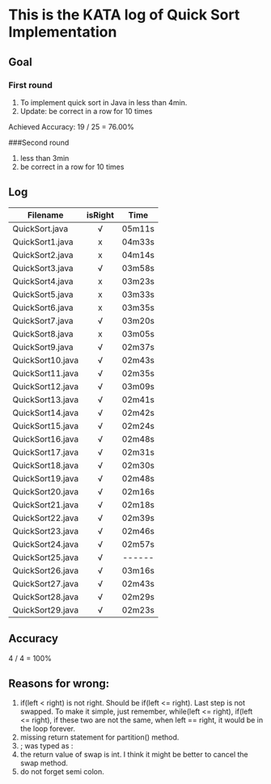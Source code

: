 # This is the KATA log of Quick Sort Implementation

## Goal  
  
### First round  
  
1. To implement quick sort in Java in less than 4min.
2. Update: be correct in a row for 10 times  
  
Achieved
Accuracy: 19 / 25 = 76.00%
  
###Second round  
  
1. less than 3min
2. be correct in a row for 10 times
  
## Log

| Filename           | isRight    | Time |
| ------------------ |:----------:|:----:|
| QuickSort.java     |√           |05m11s|
| QuickSort1.java    |x           |04m33s|
| QuickSort2.java    |x           |04m14s|
| QuickSort3.java    |√           |03m58s|
| QuickSort4.java    |x           |03m23s|
| QuickSort5.java    |x           |03m33s|
| QuickSort6.java    |x           |03m35s|
| QuickSort7.java    |√           |03m20s|
| QuickSort8.java    |x           |03m05s|
| QuickSort9.java    |√           |02m37s|
| QuickSort10.java   |√           |02m43s|
| QuickSort11.java   |√           |02m35s|
| QuickSort12.java   |√           |03m09s|
| QuickSort13.java   |√           |02m41s|
| QuickSort14.java   |√           |02m42s|
| QuickSort15.java   |√           |02m24s|
| QuickSort16.java   |√           |02m48s|
| QuickSort17.java   |√           |02m31s|
| QuickSort18.java   |√           |02m30s|
| QuickSort19.java   |√           |02m48s|
| QuickSort20.java   |√           |02m16s|
| QuickSort21.java   |√           |02m18s|
| QuickSort22.java   |√           |02m39s|
| QuickSort23.java   |√           |02m46s|
| QuickSort24.java   |√           |02m57s|
| QuickSort25.java   |√           |------|
| QuickSort26.java   |√           |03m16s|
| QuickSort27.java   |√           |02m43s|
| QuickSort28.java   |√           |02m29s|
| QuickSort29.java   |√           |02m23s|
  
## Accuracy
  
4 / 4 = 100%
  
## Reasons for wrong:  
  
1. if(left < right) is not right. Should be if(left <= right). Last step is not swapped. To make it simple, just remember, while(left <= right), if(left <= right), if these two are not the same, when left == right, it would be in the loop forever.
2. missing return statement for partition() method.
3. ; was typed as :
4. the return value of swap is int. I think it might be better to cancel the swap method.
5. do not forget semi colon.
  
